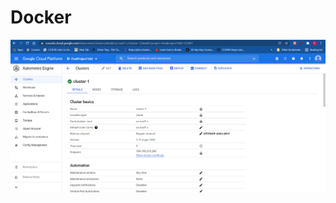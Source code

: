 # Docker
![alt text](https://github.com/Umaraul/Docker/blob/main/CourseProject/Cluster%20running.PNG?raw=true)
